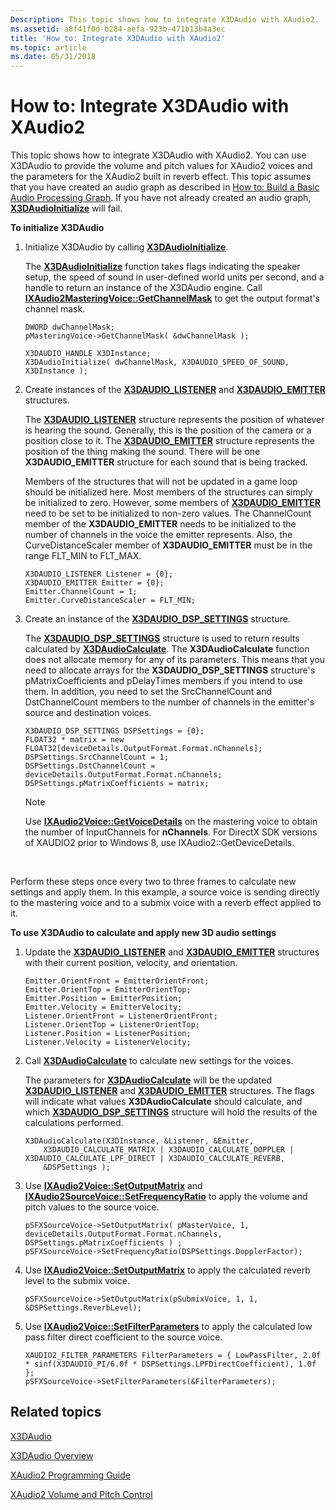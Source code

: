 ```yaml
---
Description: This topic shows how to integrate X3DAudio with XAudio2.
ms.assetid: a8f41f0d-b284-aefa-923b-471b13b4a3ec
title: 'How to: Integrate X3DAudio with XAudio2'
ms.topic: article
ms.date: 05/31/2018
---
```


# How to: Integrate X3DAudio with XAudio2

This topic shows how to integrate X3DAudio with XAudio2. You can use X3DAudio to provide the volume and pitch values for XAudio2 voices and the parameters for the XAudio2 built in reverb effect. This topic assumes that you have created an audio graph as described in [How to: Build a Basic Audio Processing Graph](how-to--build-a-basic-audio-processing-graph.md). If you have not already created an audio graph, [**X3DAudioInitialize**](/windows/desktop/api/x3daudio/nf-x3daudio-x3daudioinitialize) will fail.

**To initialize X3DAudio**

1.  Initialize X3DAudio by calling [**X3DAudioInitialize**](/windows/desktop/api/x3daudio/nf-x3daudio-x3daudioinitialize).

    The [**X3DAudioInitialize**](/windows/desktop/api/x3daudio/nf-x3daudio-x3daudioinitialize) function takes flags indicating the speaker setup, the speed of sound in user-defined world units per second, and a handle to return an instance of the X3DAudio engine. Call [**IXAudio2MasteringVoice::GetChannelMask**](/windows/win32/api/xaudio2/nf-xaudio2-ixaudio2masteringvoice-getchannelmask) to get the output format's channel mask.

    ```
    DWORD dwChannelMask;       
    pMasteringVoice->GetChannelMask( &dwChannelMask );       

    X3DAUDIO_HANDLE X3DInstance;
    X3DAudioInitialize( dwChannelMask, X3DAUDIO_SPEED_OF_SOUND, X3DInstance );
    ```

    

2.  Create instances of the [**X3DAUDIO\_LISTENER**](/windows/desktop/api/x3daudio/ns-x3daudio-x3daudio_listener) and [**X3DAUDIO\_EMITTER**](/windows/desktop/api/x3daudio/ns-x3daudio-x3daudio_emitter) structures.

    The [**X3DAUDIO\_LISTENER**](/windows/desktop/api/x3daudio/ns-x3daudio-x3daudio_listener) structure represents the position of whatever is hearing the sound. Generally, this is the position of the camera or a position close to it. The [**X3DAUDIO\_EMITTER**](/windows/desktop/api/x3daudio/ns-x3daudio-x3daudio_emitter) structure represents the position of the thing making the sound. There will be one **X3DAUDIO\_EMITTER** structure for each sound that is being tracked.

    Members of the structures that will not be updated in a game loop should be initialized here. Most members of the structures can simply be initialized to zero. However, some members of [**X3DAUDIO\_EMITTER**](/windows/desktop/api/x3daudio/ns-x3daudio-x3daudio_emitter) need to be set to be initialized to non-zero values. The ChannelCount member of the **X3DAUDIO\_EMITTER** needs to be initialized to the number of channels in the voice the emitter represents. Also, the CurveDistanceScaler member of **X3DAUDIO\_EMITTER** must be in the range FLT\_MIN to FLT\_MAX.

    ```
    X3DAUDIO_LISTENER Listener = {0};
    X3DAUDIO_EMITTER Emitter = {0};
    Emitter.ChannelCount = 1;
    Emitter.CurveDistanceScaler = FLT_MIN;
    ```

    

3.  Create an instance of the [**X3DAUDIO\_DSP\_SETTINGS**](/windows/desktop/api/x3daudio/ns-x3daudio-x3daudio_dsp_settings) structure.

    The [**X3DAUDIO\_DSP\_SETTINGS**](/windows/desktop/api/x3daudio/ns-x3daudio-x3daudio_dsp_settings) structure is used to return results calculated by [**X3DAudioCalculate**](/windows/desktop/api/x3daudio/nf-x3daudio-x3daudiocalculate). The **X3DAudioCalculate** function does not allocate memory for any of its parameters. This means that you need to allocate arrays for the **X3DAUDIO\_DSP\_SETTINGS** structure's pMatrixCoefficients and pDelayTimes members if you intend to use them. In addition, you need to set the SrcChannelCount and DstChannelCount members to the number of channels in the emitter's source and destination voices.

    ```
    X3DAUDIO_DSP_SETTINGS DSPSettings = {0};
    FLOAT32 * matrix = new FLOAT32[deviceDetails.OutputFormat.Format.nChannels];
    DSPSettings.SrcChannelCount = 1;
    DSPSettings.DstChannelCount = deviceDetails.OutputFormat.Format.nChannels;
    DSPSettings.pMatrixCoefficients = matrix;
    ```

    

    > [!Note]  
    > Use [**IXAudio2Voice::GetVoiceDetails**](/windows/win32/api/xaudio2/nf-xaudio2-ixaudio2voice-getvoicedetails) on the mastering voice to obtain the number of InputChannels for **nChannels**. For DirectX SDK versions of XAUDIO2 prior to Windows 8, use IXAudio2::GetDeviceDetails.

     

Perform these steps once every two to three frames to calculate new settings and apply them. In this example, a source voice is sending directly to the mastering voice and to a submix voice with a reverb effect applied to it.

**To use X3DAudio to calculate and apply new 3D audio settings**

1.  Update the [**X3DAUDIO\_LISTENER**](/windows/desktop/api/x3daudio/ns-x3daudio-x3daudio_listener) and [**X3DAUDIO\_EMITTER**](/windows/desktop/api/x3daudio/ns-x3daudio-x3daudio_emitter) structures with their current position, velocity, and orientation.

    ```
    Emitter.OrientFront = EmitterOrientFront;
    Emitter.OrientTop = EmitterOrientTop;
    Emitter.Position = EmitterPosition;
    Emitter.Velocity = EmitterVelocity;
    Listener.OrientFront = ListenerOrientFront;
    Listener.OrientTop = ListenerOrientTop;
    Listener.Position = ListenerPosition;
    Listener.Velocity = ListenerVelocity;
    ```

    

2.  Call [**X3DAudioCalculate**](/windows/desktop/api/x3daudio/nf-x3daudio-x3daudiocalculate) to calculate new settings for the voices.

    The parameters for [**X3DAudioCalculate**](/windows/desktop/api/x3daudio/nf-x3daudio-x3daudiocalculate) will be the updated [**X3DAUDIO\_LISTENER**](/windows/desktop/api/x3daudio/ns-x3daudio-x3daudio_listener) and [**X3DAUDIO\_EMITTER**](/windows/desktop/api/x3daudio/ns-x3daudio-x3daudio_emitter) structures. The flags will indicate what values **X3DAudioCalculate** should calculate, and which [**X3DAUDIO\_DSP\_SETTINGS**](/windows/desktop/api/x3daudio/ns-x3daudio-x3daudio_dsp_settings) structure will hold the results of the calculations performed.

    ```
    X3DAudioCalculate(X3DInstance, &Listener, &Emitter,
        X3DAUDIO_CALCULATE_MATRIX | X3DAUDIO_CALCULATE_DOPPLER | X3DAUDIO_CALCULATE_LPF_DIRECT | X3DAUDIO_CALCULATE_REVERB,
        &DSPSettings );
    ```

    

3.  Use [**IXAudio2Voice::SetOutputMatrix**](/windows/win32/api/xaudio2/nf-xaudio2-ixaudio2voice-setoutputmatrix) and [**IXAudio2SourceVoice::SetFrequencyRatio**](/windows/win32/api/xaudio2/nf-xaudio2-ixaudio2sourcevoice-setfrequencyratio) to apply the volume and pitch values to the source voice.

    ```
    pSFXSourceVoice->SetOutputMatrix( pMasterVoice, 1, deviceDetails.OutputFormat.Format.nChannels, DSPSettings.pMatrixCoefficients ) ;
    pSFXSourceVoice->SetFrequencyRatio(DSPSettings.DopplerFactor);
    ```

    

4.  Use [**IXAudio2Voice::SetOutputMatrix**](/windows/win32/api/xaudio2/nf-xaudio2-ixaudio2voice-setoutputmatrix) to apply the calculated reverb level to the submix voice.

    ```
    pSFXSourceVoice->SetOutputMatrix(pSubmixVoice, 1, 1, &DSPSettings.ReverbLevel);
    ```

    

5.  Use [**IXAudio2Voice::SetFilterParameters**](/windows/win32/api/xaudio2/nf-xaudio2-ixaudio2voice-setfilterparameters) to apply the calculated low pass filter direct coefficient to the source voice.

    ```
    XAUDIO2_FILTER_PARAMETERS FilterParameters = { LowPassFilter, 2.0f * sinf(X3DAUDIO_PI/6.0f * DSPSettings.LPFDirectCoefficient), 1.0f };
    pSFXSourceVoice->SetFilterParameters(&FilterParameters);
    ```

    

## Related topics

<dl> <dt>

[X3DAudio](x3daudio.md)
</dt> <dt>

[X3DAudio Overview](x3daudio-overview.md)
</dt> <dt>

[XAudio2 Programming Guide](programming-guide.md)
</dt> <dt>

[XAudio2 Volume and Pitch Control](volume-and-pitch-control.md)
</dt> </dl>

 

 